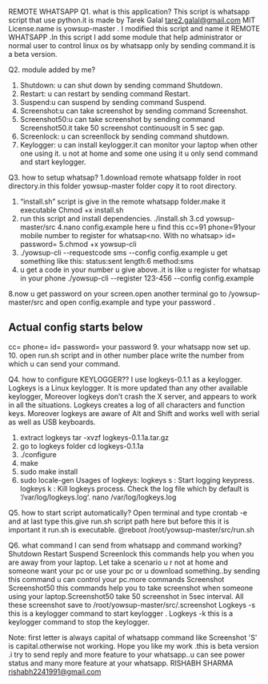 REMOTE WHATSAPP
Q1. what is this application?
This script is whatsapp script that use python.it is made by Tarek Galal
<tare2.galal@gmail.com> MIT License.name is yowsup-master .
I modified this script and name it REMOTE WHATSAPP .In this script I add some
module that help administrator or normal user to control linux os by whatsapp only by
sending command.it is a beta version.

Q2. module added by me?
1. Shutdown: u can shut down by sending command Shutdown.
2. Restart: u can restart by sending command Restart.
3. Suspend:u can suspend by sending command Suspend.
4. Screenshot:u can take screenshot by sending command Screenshot.
5. Screenshot50:u can take screenshot by sending command Screenshot50.it take
50 screenshot continuouslt in 5 sec gap.
6. Screenlock: u can screenllock by sending command shutdown.
7. Keylogger: u can install keylogger.it can monitor your laptop when other one
using it. u not at home and some one using it u only send command and start
keylogger.

Q3. how to setup whatsap?
1.download remote whatsapp folder in root directory.in this folder yowsup-master
folder copy it to root directory.
1. “install.sh” script is give in the remote whatsapp folder.make it executable
Chmod +x install.sh
2. run this script and install dependencies.
./install.sh
3.cd yowsup-master/src
4.nano config.example
here u find this
cc=91
phone=91your mobile number to register for whatsap<no. With no whatsap>
id=
password=
5.chmod +x yowsup-cli
6. ./yowsup-cli --requestcode sms --config config.example
u get something like this:
status:sent
length:6
method:sms
7. u get a code in your number u give above..it is like u register for whatsap in your
phone
./yowsup-cli --register 123-456 --config config.example

8.now u get password on your screen.open another terminal go to /yowsup-master/src
and open config.example and type your password .
## Actual config starts below ##
cc=
phone=
id=
password= your password
9. your whatsapp now set up.
10. open run.sh script and in other number place write the number from which u can
send your command.

Q4. how to configure KEYLOGGER??
I use logkeys-0.1.1 as a keylogger. Logkeys is a Linux keylogger. It is more updated
than any other available keylogger, Moreover logkeys don’t crash the X server, and
appears to work in all the situations. Logkeys creates a log of all characters and
function keys. Moreover logkeys are aware of Alt and Shift and works
well with serial as well as USB keyboards.
1. extract logkeys
tar -xvzf logkeys-0.1.1a.tar.gz
2. go to logkeys folder
cd logkeys-0.1.1a
3. ./configure
4. make
5. sudo make install
6. sudo locale-gen
Usages of logkeys:
logkeys s : Start logging keypress.
logkeys k : Kill logkeys process.
Check the log file which by default is ‘/var/log/logkeys.log‘.
nano /var/log/logkeys.log

Q5. how to start script automatically?
Open terminal and type
crontab -e
and at last type this.give run.sh script path here but before this it is important it run.sh is
executable.
@reboot /root/yowsup-master/src/run.sh

Q6. what command I can send from whatsapp and command working?
Shutdown
Restart
Suspend
Screenlock
this commands help you when you are away from your laptop. Let take a scenario u r not
at home and someone want your pc or use your pc or u download something..by sending
this command u can control your pc.more commands
Screenshot
Screenshot50
this commands help you to take screenshot when someone using your
laptop.Screenshot50 take 50 screenshot in 5sec interval.
All these screenshot save to /root/yowsup-master/src/.screenshot
Logkeys -s
this is a keylogger command to start keylogger .
Logkeys -k
this is a keylogger command to stop the keylogger.

Note: first letter is always capital of whatsapp command like Screenshot 'S' is
capital.otherwise not working.
Hope you like my work .this is beta version .i try to send reply and more feature to your
whatsapp..u can see power status and many more feature at your whatsapp.
RISHABH SHARMA
rishabh2241991@gmail.com


